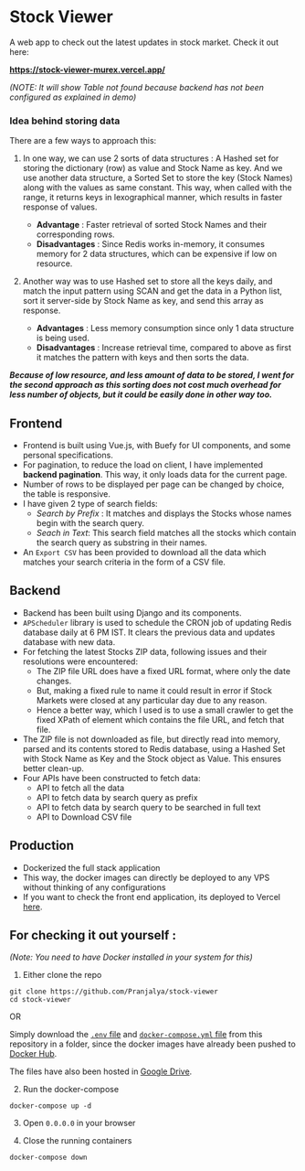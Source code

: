 # Stock Viewer
A web app to check out the latest updates in stock market. Check it out here:

**https://stock-viewer-murex.vercel.app/**

*(NOTE: It will show Table not found because backend has not been configured as explained in demo)*




### Idea behind storing data

There are a few ways to approach this:

1. In one way, we can use 2 sorts of data structures : A Hashed set for storing the dictionary (row) as value and Stock Name as key. And we use another data structure, a Sorted Set to store the key (Stock Names) along with the values as same constant. This way, when called with the range, it returns keys in lexographical manner, which results in faster response of values.
    - **Advantage** : Faster retrieval of sorted Stock Names and their corresponding rows.
    - **Disadvantages** : Since Redis works in-memory, it consumes memory for 2 data structures, which can be expensive if low on resource.

2. Another way was to use Hashed set to store all the keys daily, and match the input pattern using SCAN and get the data in a Python list, sort it server-side by Stock Name as key, and send this array as response.
    - **Advantages** : Less memory consumption since only 1 data structure is being used.
    - **Disadvantages** : Increase retrieval time, compared to above as first it matches the pattern with keys and then sorts the data.

**_Because of low resource, and less amount of data to be stored, I went for the second approach as this sorting does not cost much overhead for less number of objects, but it could be easily done in other way too._**

## Frontend

- Frontend is built using Vue.js, with Buefy for UI components, and some personal specifications.
- For pagination, to reduce the load on client, I have implemented **backend pagination**. This way, it only loads data for the current page.
- Number of rows to be displayed per page can be changed by choice, the table is responsive.
- I have given 2 type of search fields:
    - *Search by Prefix* : It matches and displays the Stocks whose names begin with the search query.
    - *Seach in Text*: This search field matches all the stocks which contain the search query as substring in their names.
- An `Export CSV` has been provided to download all the data which matches your search criteria in the form of a CSV file.

## Backend

- Backend has been built using Django and its components.
- `APScheduler` library is used to schedule the CRON job of updating Redis database daily at 6 PM IST. It clears the previous data and updates database with new data.
- For fetching the latest Stocks ZIP data, following issues and their resolutions were encountered:
    - The ZIP file URL does have a fixed URL format, where only the date changes.
    - But, making a fixed rule to name it could result in error if Stock Markets were closed at any particular day due to any reason.
    - Hence a better way, which I used is to use a small crawler to get the fixed XPath of element which contains the file URL, and fetch that file.
- The ZIP file is not downloaded as file, but directly read into memory, parsed and its contents stored to Redis database, using a Hashed Set with Stock Name as Key and the Stock object as Value. This ensures better clean-up.
- Four APIs have been constructed to fetch data:
    - API to fetch all the data
    - API to fetch data by search query as prefix
    - API to fetch data by search query to be searched in full text
    - API to Download CSV file


## Production

- Dockerized the full stack application
- This way, the docker images can directly be deployed to any VPS without thinking of any configurations
- If you want to check the front end application, its deployed to Vercel [here](https://stock-viewer-murex.vercel.app/).

## For checking it out yourself :

*(Note: You need to have Docker installed in your system for this)*

1. Either clone the repo
```
git clone https://github.com/Pranjalya/stock-viewer
cd stock-viewer
```

OR

Simply download the [`.env` file](https://raw.githubusercontent.com/Pranjalya/stock-viewer/main/.env)  and [`docker-compose.yml` file](https://raw.githubusercontent.com/Pranjalya/stock-viewer/main/docker-compose.yml) from this repository in a folder, since the docker images have already been pushed to [Docker Hub](https://hub.docker.com/u/pranjalya).

The files have also been hosted in [Google Drive](https://drive.google.com/drive/folders/1GpP_cTdVL67limkpu1wgrp3js9KbqSA8?usp=sharing).

2. Run the docker-compose
```
docker-compose up -d
```
3. Open `0.0.0.0` in your browser

4. Close the running containers
```
docker-compose down
```
